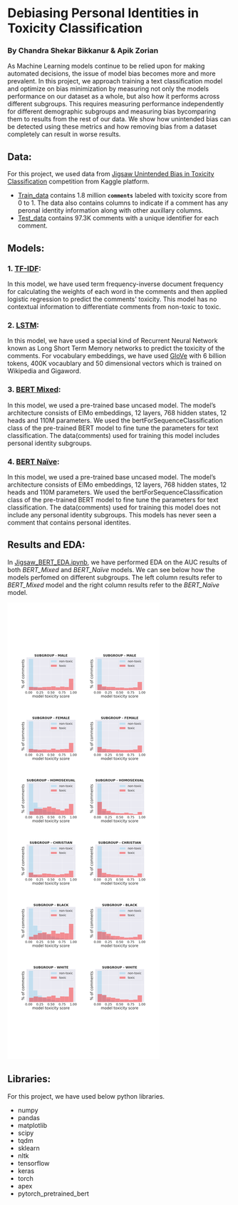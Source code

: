 # Debiasing Personal Identities in Toxicity Classification
### By Chandra Shekar Bikkanur & Apik Zorian

As Machine Learning models continue to be relied upon for making automated decisions, the issue of model bias becomes more and more prevalent. In this project, we approach training a text classification model and optimize on bias minimization by measuring not only the models performance on our dataset as a whole, but also how it performs across different subgroups. This requires measuring performance independently for different demographic subgroups and measuring bias bycomparing them to results from the rest of our data. We show how unintended bias can be detected using these metrics and how removing bias from a dataset completely can result in worse results.

## Data:

For this project, we used data from [Jigsaw Unintended Bias in Toxicity Classification](https://www.kaggle.com/c/jigsaw-unintended-bias-in-toxicity-classification/overview) competition from Kaggle platform.
* [Train_data](https://www.kaggle.com/c/jigsaw-unintended-bias-in-toxicity-classification/download/train.csv) contains 1.8 million **`comments`** labeled with toxicity score from 0 to 1. The data also contains columns to indicate if a comment has any peronal identity information along with other auxillary columns.
* [Test_data](https://www.kaggle.com/c/jigsaw-unintended-bias-in-toxicity-classification/download/test.csv) contains 97.3K comments with a unique identifier for each comment. 

## Models:

### 1. [TF-IDF](Jigsaw_TFIDF_LSTM.ipynb): 
In this model, we have used term frequency-inverse document frequency for calculating the weights of each word in the comments and then applied logistic regression to predict the comments' toxicity. This model has no contextual information to differentiate comments from non-toxic to toxic.


### 2. [LSTM](Jigsaw_TFIDF_LSTM.ipynb): 
In this model, we have used a special kind of Recurrent Neural Network known as Long Short Term Memory networks to predict the toxicity of the comments. For vocabulary embeddings, we have used [GloVe](https://nlp.stanford.edu/projects/glove/) with 6 billion tokens, 400K vocaublary and 50 dimensional vectors which is trained on Wikipedia and Gigaword. 


### 3. [BERT Mixed](Jigsaw_BERT_Mixed.ipynb): 
In this model, we used a pre-trained  base  uncased model. The model’s architecture consists of ElMo embeddings, 12 layers, 768 hidden states, 12 heads and  110M  parameters.  We  used the bertForSequenceClassification class of the pre-trained BERT model to fine tune the parameters for text classification. The data(comments) used for training this model includes personal identity subgroups. 


### 4. [BERT Naïve](Jigsaw_BERT_Naïve.ipynb): 
In this model, we used a pre-trained  base  uncased model. The model’s architecture consists of ElMo embeddings, 12 layers, 768 hidden states, 12 heads and  110M  parameters.  We  used the bertForSequenceClassification class of the pre-trained BERT model to fine tune the parameters for text classification. The data(comments) used for training this model does not include any personal identity subgroups. This models has never seen a comment that contains personal identites.

## Results and EDA:

In [Jigsaw_BERT_EDA.ipynb](Jigsaw_BERT_EDA.ipynb), we have performed EDA on the AUC results of both *BERT_Mixed* and *BERT_Naïve* models. We can see below how the models perfomed on different subgroups. The left column results refer to *BERT_Mixed* model and the right column results refer to the *BERT_Naïve* model.


           
![alt text](BERT_Mixed_Naive_AUCs.png "BERT_Mixed and BERT_Naïve AUC comparison")

## Libraries:

For this project, we have used below python libraries.

+ numpy
+ pandas
+ matplotlib
+ scipy
+ tqdm
+ sklearn
+ nltk
+ tensorflow 
+ keras
+ torch
+ apex 
+ pytorch_pretrained_bert

